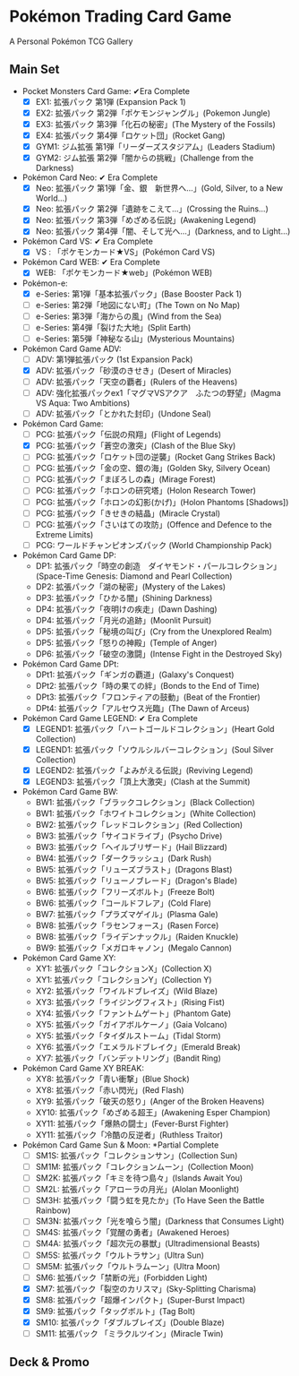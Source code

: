 # Pokémon Trading Card Game
A Personal Pokémon TCG Gallery

## Main Set
+ Pocket Monsters Card Game: ✔Era Complete
   + [x] EX1: 拡張パック 第1弾 (Expansion Pack 1)
   + [x] EX2: 拡張パック 第2弾「ポケモンジャングル」(Pokemon Jungle)
   + [x] EX3: 拡張パック 第3弾「化石の秘密」(The Mystery of the Fossils)
   + [x] EX4: 拡張パック 第4弾「ロケット団」(Rocket Gang)
   + [x] GYM1: ジム拡張 第1弾「リーダーズスタジアム」(Leaders Stadium)
   + [x] GYM2: ジム拡張 第2弾「闇からの挑戦」(Challenge from the Darkness)
+ Pokémon Card Neo: ✔ Era Complete
   + [x] Neo: 拡張パック 第1弾「金、銀　新世界へ...」(Gold, Silver, to a New World...)
   + [x] Neo: 拡張パック 第2弾「遺跡をこえて...」(Crossing the Ruins...)
   + [x] Neo: 拡張パック 第3弾「めざめる伝説」(Awakening Legend)
   + [x] Neo: 拡張パック 第4弾「闇、そして光へ...」(Darkness, and to Light...)
+ Pokémon Card VS: ✔ Era Complete
   + [x] VS : 「ポケモンカード★VS」(Pokémon Card VS)
+ Pokémon Card WEB: ✔ Era Complete
   + [x] WEB: 「ポケモンカード★web」(Pokémon WEB)
+ Pokémon-e:
   + [x] e-Series: 第1弾「基本拡張パック」(Base Booster Pack 1)
   + [ ] e-Series: 第2弾「地図にない町」(The Town on No Map)
   + [ ] e-Series: 第3弾「海からの風」(Wind from the Sea)
   + [ ] e-Series: 第4弾「裂けた大地」(Split Earth)
   + [ ] e-Series: 第5弾「神秘なる山」(Mysterious Mountains)
+ Pokémon Card Game ADV:
   + [ ] ADV: 第1弾拡張パック (1st Expansion Pack)
   + [x] ADV: 拡張パック「砂漠のきせき」(Desert of Miracles)
   + [ ] ADV: 拡張パック「天空の覇者」(Rulers of the Heavens)
   + [ ] ADV: 強化拡張パックex1「マグマVSアクア　ふたつの野望」(Magma VS Aqua: Two Ambitions)
   + [ ] ADV: 拡張パック「とかれた封印」(Undone Seal)
+ Pokémon Card Game:
   + [ ] PCG: 拡張パック「伝説の飛翔」(Flight of Legends)
   + [x] PCG: 拡張パック「蒼空の激突」(Clash of the Blue Sky)
   + [ ] PCG: 拡張パック「ロケット団の逆襲」(Rocket Gang Strikes Back)
   + [ ] PCG: 拡張パック「金の空、銀の海」(Golden Sky, Silvery Ocean)
   + [ ] PCG: 拡張パック「まぼろしの森」(Mirage Forest)
   + [ ] PCG: 拡張パック「ホロンの研究塔」(Holon Research Tower)
   + [ ] PCG: 拡張パック「ホロンの幻影(かげ)」(Holon Phantoms [Shadows])
   + [ ] PCG: 拡張パック「きせきの結晶」(Miracle Crystal)
   + [ ] PCG: 拡張パック「さいはての攻防」(Offence and Defence to the Extreme Limits)
   + [ ] PCG: ワールドチャンピオンズパック (World Championship Pack)
+ Pokémon Card Game DP:
   + DP1: 拡張パック「時空の創造　ダイヤモンド・パールコレクション」(Space-Time Genesis: Diamond and Pearl Collection)
   + DP2: 拡張パック「湖の秘密」(Mystery of the Lakes)
   + DP3: 拡張パック「ひかる闇」(Shining Darkness)
   + DP4: 拡張パック「夜明けの疾走」(Dawn Dashing)
   + DP4: 拡張パック「月光の追跡」(Moonlit Pursuit)
   + DP5: 拡張パック「秘境の叫び」(Cry from the Unexplored Realm)
   + DP5: 拡張パック「怒りの神殿」(Temple of Anger)
   + DP6: 拡張パック「破空の激闘」(Intense Fight in the Destroyed Sky)
+ Pokémon Card Game DPt:
   + DPt1: 拡張パック「ギンガの覇道」(Galaxy's Conquest)
   + DPt2: 拡張パック「時の果ての絆」(Bonds to the End of Time)
   + DPt3: 拡張パック「フロンティアの鼓動」(Beat of the Frontier)
   + DPt4: 拡張パック「アルセウス光臨」(The Dawn of Arceus)
+ Pokémon Card Game LEGEND: ✔ Era Complete
   + [x] LEGEND1: 拡張パック「ハートゴールドコレクション」(Heart Gold Collection)
   + [x] LEGEND1: 拡張パック「ソウルシルバーコレクション」(Soul Silver Collection)
   + [x] LEGEND2: 拡張パック「よみがえる伝説」(Reviving Legend)
   + [x] LEGEND3: 拡張パック「頂上大激突」(Clash at the Summit)
+ Pokémon Card Game BW:
   + BW1: 拡張パック「ブラックコレクション」(Black Collection)
   + BW1: 拡張パック「ホワイトコレクション」(White Collection)
   + BW2: 拡張パック「レッドコレクション」(Red Collection)
   + BW3: 拡張パック「サイコドライブ」(Psycho Drive)
   + BW3: 拡張パック「ヘイルブリザード」(Hail Blizzard)
   + BW4: 拡張パック「ダークラッシュ」(Dark Rush)
   + BW5: 拡張パック「リューズブラスト」(Dragons Blast)
   + BW5: 拡張パック「リューノブレード」(Dragon's Blade)
   + BW6: 拡張パック「フリーズボルト」(Freeze Bolt)
   + BW6: 拡張パック「コールドフレア」(Cold Flare)
   + BW7: 拡張パック「プラズマゲイル」(Plasma Gale)
   + BW8: 拡張パック「ラセンフォース」(Rasen Force)
   + BW8: 拡張パック「ライデンナックル」(Raiden Knuckle)
   + BW9: 拡張パック「メガロキャノン」(Megalo Cannon)
+ Pokémon Card Game XY: 
   + XY1: 拡張パック「コレクションX」(Collection X)
   + XY1: 拡張パック「コレクションY」(Collection Y)
   + XY2: 拡張パック「ワイルドブレイズ」(Wild Blaze)
   + XY3: 拡張パック「ライジングフィスト」(Rising Fist)
   + XY4: 拡張パック「ファントムゲート」(Phantom Gate)
   + XY5: 拡張パック「ガイアボルケーノ」(Gaia Volcano)
   + XY5: 拡張パック「タイダルストーム」(Tidal Storm)
   + XY6: 拡張パック「エメラルドブレイク」(Emerald Break)
   + XY7: 拡張パック「バンデットリング」(Bandit Ring)
+ Pokémon Card Game XY BREAK:
   + XY8:  拡張パック「青い衝撃」(Blue Shock)
   + XY8:  拡張パック「赤い閃光」(Red Flash)
   + XY9:  拡張パック「破天の怒り」(Anger of the Broken Heavens)
   + XY10: 拡張パック「めざめる超王」(Awakening Esper Champion)
   + XY11: 拡張パック「爆熱の闘士」(Fever-Burst Fighter)
   + XY11: 拡張パック「冷酷の反逆者」(Ruthless Traitor)
+ Pokémon Card Game Sun & Moon: *Partial Complete
   + [ ] SM1S: 拡張パック「コレクションサン」(Collection Sun)
   + [ ] SM1M: 拡張パック「コレクションムーン」(Collection Moon)
   + [ ] SM2K: 拡張パック「キミを待つ島々」(Islands Await You)
   + [ ] SM2L: 拡張パック「アローラの月光」(Alolan Moonlight)
   + [ ] SM3H: 拡張パック「闘う虹を見たか」(To Have Seen the Battle Rainbow)
   + [ ] SM3N: 拡張パック「光を喰らう闇」(Darkness that Consumes Light)
   + [ ] SM4S: 拡張パック「覚醒の勇者」(Awakened Heroes)
   + [ ] SM4A: 拡張パック「超次元の暴獣」(Ultradimensional Beasts)
   + [ ] SM5S: 拡張パック「ウルトラサン」(Ultra Sun)
   + [ ] SM5M: 拡張パック「ウルトラムーン」(Ultra Moon)
   + [ ]  SM6: 拡張パック「禁断の光」(Forbidden Light)
   + [x]  SM7: 拡張パック「裂空のカリスマ」(Sky-Splitting Charisma)
   + [x]  SM8: 拡張パック「超爆インパクト」(Super-Burst Impact)
   + [x]  SM9: 拡張パック「タッグボルト」(Tag Bolt)
   + [x] SM10: 拡張パック「ダブルブレイズ」(Double Blaze)
   + [ ] SM11: 拡張パック 「ミラクルツイン」(Miracle Twin)

## Deck & Promo
